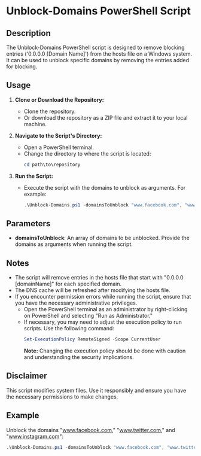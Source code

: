# Unblock-Domains PowerShell Script

## Description
The Unblock-Domains PowerShell script is designed to remove blocking entries ('0.0.0.0 [Domain Name]') from the hosts file on a Windows system. It can be used to unblock specific domains by removing the entries added for blocking.

## Usage
1. **Clone or Download the Repository:**
   - Clone the repository.
   - Or download the repository as a ZIP file and extract it to your local machine.

2. **Navigate to the Script's Directory:**
   - Open a PowerShell terminal.
   - Change the directory to where the script is located:
     ```powershell
     cd path\to\repository
     ```

3. **Run the Script:**
   - Execute the script with the domains to unblock as arguments. For example:
     ```powershell
     .\Unblock-Domains.ps1 -domainsToUnblock "www.facebook.com", "www.twitter.com", "www.instagram.com"
     ```

## Parameters
- **domainsToUnblock**: An array of domains to be unblocked. Provide the domains as arguments when running the script.

## Notes
- The script will remove entries in the hosts file that start with "0.0.0.0 [domainName]" for each specified domain.
- The DNS cache will be refreshed after modifying the hosts file.
- If you encounter permission errors while running the script, ensure that you have the necessary administrative privileges.
  - Open the PowerShell terminal as an administrator by right-clicking on PowerShell and selecting "Run as Administrator."
  - If necessary, you may need to adjust the execution policy to run scripts. Use the following command:
    ```powershell
    Set-ExecutionPolicy RemoteSigned -Scope CurrentUser
    ```
    **Note:** Changing the execution policy should be done with caution and understanding the security implications.

## Disclaimer
This script modifies system files. Use it responsibly and ensure you have the necessary permissions to make changes.

## Example
Unblock the domains "www.facebook.com," "www.twitter.com," and "www.instagram.com":
```powershell
.\Unblock-Domains.ps1 -domainsToUnblock "www.facebook.com", "www.twitter.com", "www.instagram.com"
